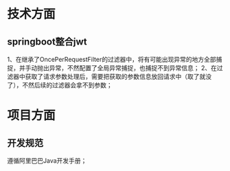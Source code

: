 # 技术方面
## springboot整合jwt
1、在继承了OncePerRequestFilter的过滤器中，将有可能出现异常的地方全部捕捉，并手动抛出异常，不然配置了全局异常捕捉，也捕捉不到异常信息；
2、在过滤器中获取了请求参数处理后，需要把获取的参数信息放回请求中（取了就没了），不然后续的过滤器会拿不到参数；

# 项目方面 
## 开发规范
遵循阿里巴巴Java开发手册；
